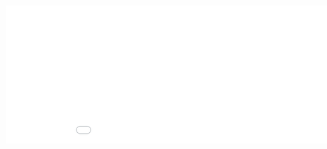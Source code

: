 <iframe width="200%" height="315" src="qgis2web_2019_09_19-20_07_41_897581/index.html" frameborder="0" allowfullscreen=""></iframe>

